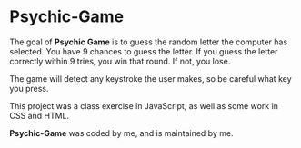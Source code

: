 # Psychic-Game

The goal of **Psychic Game** is to guess the random letter the computer has selected. You have 9 chances to guess the letter. 
If you guess the letter correctly within 9 tries, you win that round. If not, you lose.

The game will detect any keystroke the user makes, so be careful what key you press.

This project was a class exercise in JavaScript, as well as some work in CSS and HTML.

**Psychic-Game** was coded by me, and is maintained by me.
